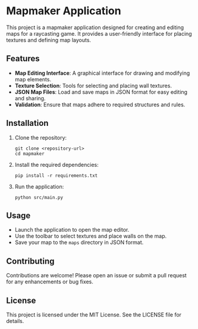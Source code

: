 # Mapmaker Application

This project is a mapmaker application designed for creating and editing maps for a raycasting game. It provides a user-friendly interface for placing textures and defining map layouts.

## Features

- **Map Editing Interface**: A graphical interface for drawing and modifying map elements.
- **Texture Selection**: Tools for selecting and placing wall textures.
- **JSON Map Files**: Load and save maps in JSON format for easy editing and sharing.
- **Validation**: Ensure that maps adhere to required structures and rules.

## Installation

1. Clone the repository:
   ```
   git clone <repository-url>
   cd mapmaker
   ```

2. Install the required dependencies:
   ```
   pip install -r requirements.txt
   ```

3. Run the application:
   ```
   python src/main.py
   ```

## Usage

- Launch the application to open the map editor.
- Use the toolbar to select textures and place walls on the map.
- Save your map to the `maps` directory in JSON format.

## Contributing

Contributions are welcome! Please open an issue or submit a pull request for any enhancements or bug fixes.

## License

This project is licensed under the MIT License. See the LICENSE file for details.
